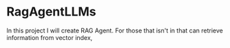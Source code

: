 # RagAgentLLMs
In this project I will create RAG Agent. For those that isn't in that can retrieve information from vector index, 
